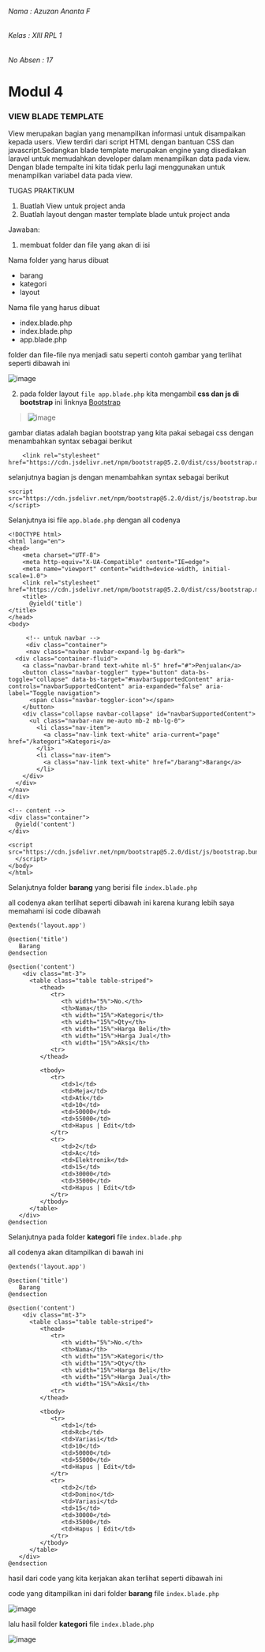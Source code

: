 ###### Nama : Azuzan Ananta F
###### Kelas : XIII RPL 1
###### No Absen : 17 

# Modul 4

### VIEW BLADE TEMPLATE 

View merupakan bagian yang menampilkan informasi untuk disampaikan kepada users. View terdiri dari script HTML dengan bantuan CSS dan javascript.Sedangkan blade template merupakan engine yang disediakan laravel untuk memudahkan developer dalam menampilkan data pada view. Dengan blade tempalte ini kita tidak perlu lagi menggunakan <? php echo $data ?> untuk menampilkan variabel data pada view.

TUGAS PRAKTIKUM 
1. Buatlah View untuk project anda 
2. Buatlah layout dengan master template blade untuk project anda 

Jawaban:

1) membuat folder dan file yang akan di isi

Nama folder yang harus dibuat 
- barang
- kategori
- layout

Nama file yang harus dibuat
- index.blade.php
- index.blade.php
- app.blade.php

folder dan file-file nya menjadi satu seperti 
contoh gambar yang terlihat seperti dibawah ini

![image](https://user-images.githubusercontent.com/109930500/183360936-9c394024-fe63-4e75-95bf-c25ecbfd8393.png)

2) pada folder layout `file app.blade.php` kita mengambil **css dan js di bootstrap** ini linknya
[Bootstrap](https://getbootstrap.com/docs/5.2/getting-started/introduction/)

>![image](https://user-images.githubusercontent.com/109929687/183342789-f6776591-ea33-4712-88ac-e847218de516.png)

gambar diatas adalah bagian bootstrap yang kita pakai sebagai css dengan menambahkan syntax sebagai berikut
```
    <link rel="stylesheet" href="https://cdn.jsdelivr.net/npm/bootstrap@5.2.0/dist/css/bootstrap.min.css">
```

selanjutnya bagian js dengan menambahkan syntax sebagai berikut
```
<script src="https://cdn.jsdelivr.net/npm/bootstrap@5.2.0/dist/js/bootstrap.bundle.min.js"></script>
```

Selanjutnya isi file `app.blade.php` dengan all codenya
```
<!DOCTYPE html>
<html lang="en">
<head>
    <meta charset="UTF-8">
    <meta http-equiv="X-UA-Compatible" content="IE=edge">
    <meta name="viewport" content="width=device-width, initial-scale=1.0">
    <link rel="stylesheet" href="https://cdn.jsdelivr.net/npm/bootstrap@5.2.0/dist/css/bootstrap.min.css">
    <title>
      @yield('title')
</title>
</head>
<body>
      
     <!-- untuk navbar -->
     <div class="container">
     <nav class="navbar navbar-expand-lg bg-dark">
  <div class="container-fluid">
    <a class="navbar-brand text-white ml-5" href="#">Penjualan</a>
    <button class="navbar-toggler" type="button" data-bs-toggle="collapse" data-bs-target="#navbarSupportedContent" aria-controls="navbarSupportedContent" aria-expanded="false" aria-label="Toggle navigation">
      <span class="navbar-toggler-icon"></span>
    </button>
    <div class="collapse navbar-collapse" id="navbarSupportedContent">
      <ul class="navbar-nav me-auto mb-2 mb-lg-0">
        <li class="nav-item">
          <a class="nav-link text-white" aria-current="page" href="/kategori">Kategori</a>
        </li>
        <li class="nav-item">
          <a class="nav-link text-white" href="/barang">Barang</a>
        </li>
    </div>
  </div>
</nav>
</div>

<!-- content -->
<div class="container">
  @yield('content')
</div>  

<script src="https://cdn.jsdelivr.net/npm/bootstrap@5.2.0/dist/js/bootstrap.bundle.min.js">
  </script>    
</body>
</html>
```

Selanjutnya folder **barang** yang berisi file `index.blade.php`

all codenya akan terlihat seperti dibawah ini karena kurang lebih saya memahami isi code dibawah
```
@extends('layout.app')

@section('title')
   Barang
@endsection

@section('content')
    <div class="mt-3">
      <table class="table table-striped">
         <thead>
            <tr>
               <th width="5%">No.</th>
               <th>Nama</th>
               <th width="15%">Kategori</th>
               <th width="15%">Qty</th>
               <th width="15%">Harga Beli</th>
               <th width="15%">Harga Jual</th>
               <th width="15%">Aksi</th>
            <tr>
         </thead>

         <tbody>
            <tr>
               <td>1</td>
               <td>Meja</td>
               <td>Atk</td>
               <td>10</td>
               <td>50000</td>
               <td>55000</td>
               <td>Hapus | Edit</td>
            </tr>
            <tr>
               <td>2</td>
               <td>Ac</td>
               <td>Elektronik</td>
               <td>15</td>
               <td>30000</td>
               <td>35000</td>
               <td>Hapus | Edit</td>
            </tr>
         </tbody>
      </table>
   </div>
@endsection
```

Selanjutnya pada folder **kategori** file `index.blade.php` 

all codenya akan ditampilkan di bawah ini
```
@extends('layout.app')

@section('title')
   Barang
@endsection

@section('content')
    <div class="mt-3">
      <table class="table table-striped">
         <thead>
            <tr>
               <th width="5%">No.</th>
               <th>Nama</th>
               <th width="15%">Kategori</th>
               <th width="15%">Qty</th>
               <th width="15%">Harga Beli</th>
               <th width="15%">Harga Jual</th>
               <th width="15%">Aksi</th>
            <tr>
         </thead>

         <tbody>
            <tr>
               <td>1</td>
               <td>Rcb</td>
               <td>Variasi</td>
               <td>10</td>
               <td>50000</td>
               <td>55000</td>
               <td>Hapus | Edit</td>
            </tr>
            <tr>
               <td>2</td>
               <td>Domino</td>
               <td>Variasi</td>
               <td>15</td>
               <td>30000</td>
               <td>35000</td>
               <td>Hapus | Edit</td>
            </tr>
         </tbody>
      </table>
   </div>
@endsection
```

<!-- @extends('layout.app') yang beratri mewariskan ke (folder.file) -->

<!-- @section('title') barang @endsection berarti mengelompokkan agar bisa dipanggil ke berbagai file seperti pewarisan -->

hasil dari code yang kita kerjakan akan terlihat seperti dibawah ini

code yang ditampilkan ini dari folder **barang** file `index.blade.php`

![image](https://user-images.githubusercontent.com/109930500/183362636-3f4f3a73-e87d-4d95-a600-49a8060700bf.png)

lalu hasil folder **kategori** file `index.blade.php`

![image](https://user-images.githubusercontent.com/109930500/183362879-5431714e-3f9a-4321-aa96-ecb0973e6cb0.png)
            


 
